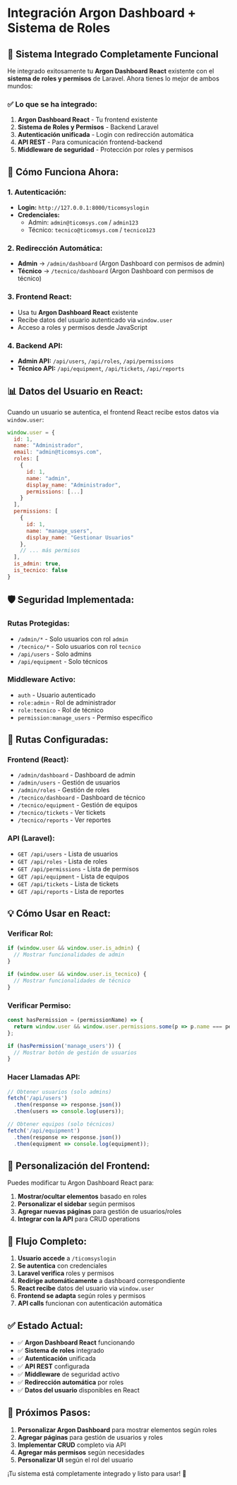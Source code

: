 # Integración Argon Dashboard + Sistema de Roles

## 🎯 **Sistema Integrado Completamente Funcional**

He integrado exitosamente tu **Argon Dashboard React** existente con el **sistema de roles y permisos** de Laravel. Ahora tienes lo mejor de ambos mundos:

### ✅ **Lo que se ha integrado:**

1. **Argon Dashboard React** - Tu frontend existente
2. **Sistema de Roles y Permisos** - Backend Laravel
3. **Autenticación unificada** - Login con redirección automática
4. **API REST** - Para comunicación frontend-backend
5. **Middleware de seguridad** - Protección por roles y permisos

## 🚀 **Cómo Funciona Ahora:**

### **1. Autenticación:**
- **Login:** `http://127.0.0.1:8000/ticomsyslogin`
- **Credenciales:**
  - Admin: `admin@ticomsys.com` / `admin123`
  - Técnico: `tecnico@ticomsys.com` / `tecnico123`

### **2. Redirección Automática:**
- **Admin** → `/admin/dashboard` (Argon Dashboard con permisos de admin)
- **Técnico** → `/tecnico/dashboard` (Argon Dashboard con permisos de técnico)

### **3. Frontend React:**
- Usa tu **Argon Dashboard React** existente
- Recibe datos del usuario autenticado via `window.user`
- Acceso a roles y permisos desde JavaScript

### **4. Backend API:**
- **Admin API:** `/api/users`, `/api/roles`, `/api/permissions`
- **Técnico API:** `/api/equipment`, `/api/tickets`, `/api/reports`

## 📊 **Datos del Usuario en React:**

Cuando un usuario se autentica, el frontend React recibe estos datos via `window.user`:

```javascript
window.user = {
  id: 1,
  name: "Administrador",
  email: "admin@ticomsys.com",
  roles: [
    {
      id: 1,
      name: "admin",
      display_name: "Administrador",
      permissions: [...]
    }
  ],
  permissions: [
    {
      id: 1,
      name: "manage_users",
      display_name: "Gestionar Usuarios"
    },
    // ... más permisos
  ],
  is_admin: true,
  is_tecnico: false
}
```

## 🛡️ **Seguridad Implementada:**

### **Rutas Protegidas:**
- `/admin/*` - Solo usuarios con rol `admin`
- `/tecnico/*` - Solo usuarios con rol `tecnico`
- `/api/users` - Solo admins
- `/api/equipment` - Solo técnicos

### **Middleware Activo:**
- `auth` - Usuario autenticado
- `role:admin` - Rol de administrador
- `role:tecnico` - Rol de técnico
- `permission:manage_users` - Permiso específico

## 🔧 **Rutas Configuradas:**

### **Frontend (React):**
- `/admin/dashboard` - Dashboard de admin
- `/admin/users` - Gestión de usuarios
- `/admin/roles` - Gestión de roles
- `/tecnico/dashboard` - Dashboard de técnico
- `/tecnico/equipment` - Gestión de equipos
- `/tecnico/tickets` - Ver tickets
- `/tecnico/reports` - Ver reportes

### **API (Laravel):**
- `GET /api/users` - Lista de usuarios
- `GET /api/roles` - Lista de roles
- `GET /api/permissions` - Lista de permisos
- `GET /api/equipment` - Lista de equipos
- `GET /api/tickets` - Lista de tickets
- `GET /api/reports` - Lista de reportes

## 💡 **Cómo Usar en React:**

### **Verificar Rol:**
```javascript
if (window.user && window.user.is_admin) {
  // Mostrar funcionalidades de admin
}

if (window.user && window.user.is_tecnico) {
  // Mostrar funcionalidades de técnico
}
```

### **Verificar Permiso:**
```javascript
const hasPermission = (permissionName) => {
  return window.user && window.user.permissions.some(p => p.name === permissionName);
};

if (hasPermission('manage_users')) {
  // Mostrar botón de gestión de usuarios
}
```

### **Hacer Llamadas API:**
```javascript
// Obtener usuarios (solo admins)
fetch('/api/users')
  .then(response => response.json())
  .then(users => console.log(users));

// Obtener equipos (solo técnicos)
fetch('/api/equipment')
  .then(response => response.json())
  .then(equipment => console.log(equipment));
```

## 🎨 **Personalización del Frontend:**

Puedes modificar tu Argon Dashboard React para:

1. **Mostrar/ocultar elementos** basado en roles
2. **Personalizar el sidebar** según permisos
3. **Agregar nuevas páginas** para gestión de usuarios/roles
4. **Integrar con la API** para CRUD operations

## 🔄 **Flujo Completo:**

1. **Usuario accede** a `/ticomsyslogin`
2. **Se autentica** con credenciales
3. **Laravel verifica** roles y permisos
4. **Redirige automáticamente** a dashboard correspondiente
5. **React recibe** datos del usuario via `window.user`
6. **Frontend se adapta** según roles y permisos
7. **API calls** funcionan con autenticación automática

## ✅ **Estado Actual:**

- ✅ **Argon Dashboard React** funcionando
- ✅ **Sistema de roles** integrado
- ✅ **Autenticación** unificada
- ✅ **API REST** configurada
- ✅ **Middleware** de seguridad activo
- ✅ **Redirección automática** por roles
- ✅ **Datos del usuario** disponibles en React

## 🚀 **Próximos Pasos:**

1. **Personalizar Argon Dashboard** para mostrar elementos según roles
2. **Agregar páginas** para gestión de usuarios y roles
3. **Implementar CRUD** completo via API
4. **Agregar más permisos** según necesidades
5. **Personalizar UI** según el rol del usuario

¡Tu sistema está completamente integrado y listo para usar! 🎉




